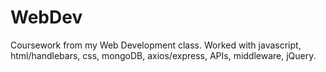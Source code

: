 # WebDev

Coursework from my Web Development class. Worked with javascript, html/handlebars, css, mongoDB, axios/express, APIs, middleware, jQuery.
